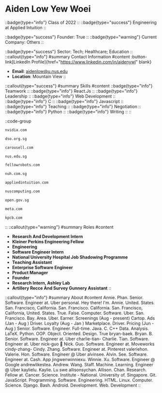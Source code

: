 # Aiden Low Yew Woei
::badge{type="info"}
Class of 2022
::
::badge{type="success"}
Engineering at Applied Intuition
::

::badge{type="success"}
Founder: True
::
::badge{type="warning"}
Current Company: Others
::

::badge{type="success"}
Sector: Tech; Healthcare; Education
::
::callout{type="info"}
#summary
Contact Information
#content
:button-link[LinkedIn Profile]{href="https://www.linkedin.com/in/aidenywl" blank}
- **Email**: aidenlow@u.nus.edu
- **Location**: Mountain View
::

::callout{type="success"}
#summary
Skills
#content
::badge{type="info"}
Teamwork
::
::badge{type="info"}
React.Js
::
::badge{type="info"}
Leadership
::
::badge{type="info"}
Web Development
::
::badge{type="info"}
C
::
::badge{type="info"}
Javascript
::
::badge{type="info"}
Teaching
::
::badge{type="info"}
Negotiation
::
::badge{type="info"}
Python
::
::badge{type="info"}
Writing
::
::

::code-group
```bash [NVIDIA]
nvidia.com
```
```bash [DSO National Laboratories]
dso.org.sg
```
```bash [Carousell]
carousell.com
```
```bash [National University of Singapore]
nus.edu.sg
```
```bash [Fellow Robots]
fellowrobots.com
```
```bash [National University Hospital]
nuh.com.sg
```
```bash [Applied Intuition]
appliedintuition.com
```
```bash [NUS Students' Computing Club]
nuscomputing.com
```
```bash [Open Government Products]
open.gov.sg
```
```bash [Meta]
meta.com
```
```bash [Kleiner Perkins Caufield & Byers]
kpcb.com
```
::
::callout{type="warning"}
#summary
Roles
#content
- **Research And Development Intern**
- **Kleiner Perkins Engineering Fellow**
- **Engineering**
- **Software Engineer Intern**
- **National University Hospital Job Shadowing Programme**
- **Teaching Assistant**
- **Enterprise Software Engineer**
- **Product Manager**
- **Founder**
- **Research Intern, Ashley Lab**
- **Artillery Recce And Survey Gunnery Assistant**
::

::callout{type="info"}
#summary
About
#content
Annie. Phan. Senior. Software. Engineer at. Uber personal. Hey there! I'm. Annie. United. States. San. Francisco, California. San. Francisco. California. San. Francisco, California, United. States. True. False. Computer. Software. Uber. San. Francisco. Bay. Area. Uber. Earner. Screenings (Aug - present) Cartop. Ads (Jan - Aug ) Driver. Loyalty (Aug - Jan ) Marketplace. Driver. Pricing (Jun - Aug ) Senior. Software. Engineer. Full-time. Java. C. C++ Data. Analysis. LaTeX. Python. OOP. Object. Oriented. Design. True bryan-baek. Bryan. B. Senior. Software. Engineer at. Uber charlie-tian- Charlie. Tian. Software. Engineer at. Uber nick-guo 🚀 Nick. Guo. Software. Engineer at. Moveworks cindy-zhang- Cindy. Zhang. Software. Engineer at. Pinterest valeriehon. Valerie. Hon. Software. Engineer @ Uber alvinsee. Alvin. See. Software. Engineer at. Cash. App jingwenwinniexu. Winnie. Xu. Software. Engineer @ Google andrewlikestea. Andrew. Wang. Staff. Machine. Learning. Engineer @ Uber kaylielu. Kaylie. Lu swe allisonsychan. Allison. Chan. Research. Fellow at. Cancer. Science. Institute - National. University of. Singapore. Git. JavaScript. Programming. Software. Engineering. HTML. Linux. Computer. Science. Django. Bash. Android. Development. Web. Development
::
